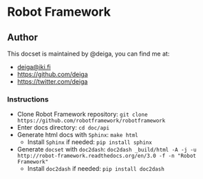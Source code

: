 Robot Framework
=======================

## Author

This docset is maintained by @deiga, you can find me at:
* deiga@iki.fi
* https://github.com/deiga
* https://twitter.com/deiga

### Instructions

  * Clone Robot Framework repository: `git clone https://github.com/robotframework/robotframework`
  * Enter docs directory: `cd doc/api`
  * Generate html docs with `Sphinx`: `make html`
    * Install `Sphinx` if needed: `pip install sphinx`
  * Generate `docset` with `doc2dash`: `doc2dash _build/html -A -j -u http://robot-framework.readthedocs.org/en/3.0 -f -n "Robot Framework"`
    * Install `doc2dash` if needed: `pip install doc2dash`

